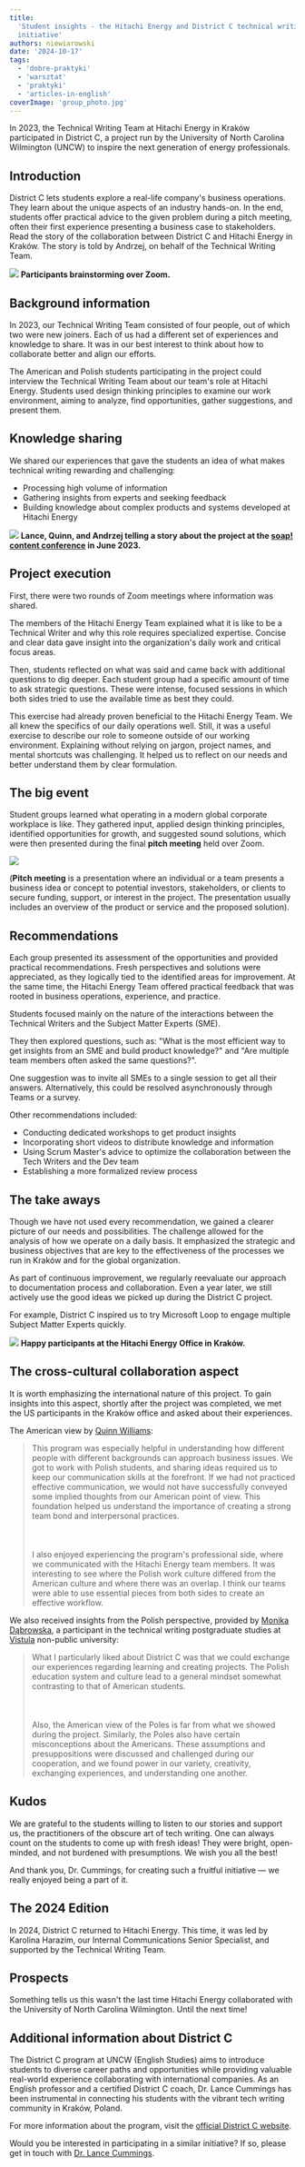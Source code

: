 ```yaml
---
title:
  'Student insights - the Hitachi Energy and District C technical writing
  initiative'
authors: niewiarowski
date: '2024-10-17'
tags:
  - 'dobre-praktyki'
  - 'warsztat'
  - 'praktyki'
  - 'articles-in-english'
coverImage: 'group_photo.jpg'
---
```


In 2023, the Technical Writing Team at Hitachi Energy in Kraków participated in
District C, a project run by the University of North Carolina Wilmington (UNCW)
to inspire the next generation of energy professionals.

<!--truncate-->

## Introduction

District C lets students explore a real-life company's business operations. They
learn about the unique aspects of an industry hands-on. In the end, students
offer practical advice to the given problem during a pitch meeting, often their
first experience presenting a business case to stakeholders. Read the story of
the collaboration between District C and Hitachi Energy in Kraków. The story is
told by Andrzej, on behalf of the Technical Writing Team.

![](images/students.png) **Participants brainstorming over Zoom.**

## Background information

In 2023, our Technical Writing Team consisted of four people, out of which two
were new joiners. Each of us had a different set of experiences and knowledge to
share. It was in our best interest to think about how to collaborate better and
align our efforts.

The American and Polish students participating in the project could interview
the Technical Writing Team about our team's role at Hitachi Energy. Students
used design thinking principles to examine our work environment, aiming to
analyze, find opportunities, gather suggestions, and present them.

## Knowledge sharing

We shared our experiences that gave the students an idea of what makes technical
writing rewarding and challenging:

- Processing high volume of information
- Gathering insights from experts and seeking feedback
- Building knowledge about complex products and systems developed at Hitachi
  Energy

![](images/soap_box.jpg) **Lance, Quinn, and Andrzej telling a story about the
project at the
[soap! content conference](https://www.linkedin.com/company/soap-techcomm/posts/?feedView=all)
in June 2023.**

## Project execution

First, there were two rounds of Zoom meetings where information was shared.

The members of the Hitachi Energy Team explained what it is like to be a
Technical Writer and why this role requires specialized expertise. Concise and
clear data gave insight into the organization's daily work and critical focus
areas.

Then, students reflected on what was said and came back with additional
questions to dig deeper. Each student group had a specific amount of time to ask
strategic questions. These were intense, focused sessions in which both sides
tried to use the available time as best they could.

This exercise had already proven beneficial to the Hitachi Energy Team. We all
knew the specifics of our daily operations well. Still, it was a useful exercise
to describe our role to someone outside of our working environment. Explaining
without relying on jargon, project names, and mental shortcuts was challenging.
It helped us to reflect on our needs and better understand them by clear
formulation.

## The big event

Student groups learned what operating in a modern global corporate workplace is
like. They gathered input, applied design thinking principles, identified
opportunities for growth, and suggested sound solutions, which were then
presented during the final **pitch meeting** held over Zoom.

![](images/hitachi_crew.png)

(**Pitch meeting** is a presentation where an individual or a team presents a
business idea or concept to potential investors, stakeholders, or clients to
secure funding, support, or interest in the project. The presentation usually
includes an overview of the product or service and the proposed solution).

## Recommendations

Each group presented its assessment of the opportunities and provided practical
recommendations. Fresh perspectives and solutions were appreciated, as they
logically tied to the identified areas for improvement. At the same time, the
Hitachi Energy Team offered practical feedback that was rooted in business
operations, experience, and practice.

Students focused mainly on the nature of the interactions between the Technical
Writers and the Subject Matter Experts (SME).

They then explored questions, such as: "What is the most efficient way to get
insights from an SME and build product knowledge?" and "Are multiple team
members often asked the same questions?".

One suggestion was to invite all SMEs to a single session to get all their
answers. Alternatively, this could be resolved asynchronously through Teams or a
survey.

Other recommendations included:

- Conducting dedicated workshops to get product insights
- Incorporating short videos to distribute knowledge and information
- Using Scrum Master's advice to optimize the collaboration between the Tech
  Writers and the Dev team
- Establishing a more formalized review process

## The take aways

Though we have not used every recommendation, we gained a clearer picture of our
needs and possibilities. The challenge allowed for the analysis of how we
operate on a daily basis. It emphasized the strategic and business objectives
that are key to the effectiveness of the processes we run in Kraków and for the
global organization.

As part of continuous improvement, we regularly reevaluate our approach to
documentation process and collaboration. Even a year later, we still actively
use the good ideas we picked up during the District C project.

For example, District C inspired us to try Microsoft Loop to engage multiple
Subject Matter Experts quickly.

![](images/group_photo.jpg) **Happy participants at the Hitachi Energy Office in
Kraków.**

## The cross-cultural collaboration aspect

It is worth emphasizing the international nature of this project. To gain
insights into this aspect, shortly after the project was completed, we met the
US participants in the Kraków office and asked about their experiences.

The American view by
[Quinn Williams](https://www.linkedin.com/in/quinn-williams-/):

> This program was especially helpful in understanding how different people with
> different backgrounds can approach business issues. We got to work with Polish
> students, and sharing ideas required us to keep our communication skills at
> the forefront. If we had not practiced effective communication, we would not
> have successfully conveyed some implied thoughts from our American point of
> view. This foundation helped us understand the importance of creating a strong
> team bond and interpersonal practices.<br></br><br></br> I also enjoyed
> experiencing the program's professional side, where we communicated with the
> Hitachi Energy team members. It was interesting to see where the Polish work
> culture differed from the American culture and where there was an overlap. I
> think our teams were able to use essential pieces from both sides to create an
> effective workflow.

We also received insights from the Polish perspective, provided by
[Monika Dąbrowska](https://www.linkedin.com/in/monika-dabrowska1/), a
participant in the technical writing postgraduate studies at
[Vistula](https://vistula.edu.pl/kierunki-studiow/komunikacja-techniczna)
non-public university:

> What I particularly liked about District C was that we could exchange our
> experiences regarding learning and creating projects. The Polish education
> system and culture lead to a general mindset somewhat contrasting to that of
> American students.<br></br><br></br> Also, the American view of the Poles is
> far from what we showed during the project. Similarly, the Poles also have
> certain misconceptions about the Americans. These assumptions and
> presuppositions were discussed and challenged during our cooperation, and we
> found power in our variety, creativity, exchanging experiences, and
> understanding one another.

## Kudos

We are grateful to the students willing to listen to our stories and support us,
the practitioners of the obscure art of tech writing. One can always count on
the students to come up with fresh ideas! They were bright, open-minded, and not
burdened with presumptions. We wish you all the best!

And thank you, Dr. Cummings, for creating such a fruitful initiative — we really
enjoyed being a part of it.

## The 2024 Edition

In 2024, District C returned to Hitachi Energy. This time, it was led by
Karolina Harazim, our Internal Communications Senior Specialist, and supported
by the Technical Writing Team.

## Prospects

Something tells us this wasn't the last time Hitachi Energy collaborated with
the University of North Carolina Wilmington. Until the next time!

## Additional information about District C

The District C program at UNCW (English Studies) aims to introduce students to
diverse career paths and opportunities while providing valuable real-world
experience collaborating with international companies. As an English professor
and a certified District C coach, Dr. Lance Cummings has been instrumental in
connecting his students with the vibrant tech writing community in Kraków,
Poland.

For more information about the program, visit the
[official District C website](https://www.districtc.co/).

Would you be interested in participating in a similar initiative? If so, please
get in touch with
[Dr. Lance Cummings](https://www.linkedin.com/in/lance-cummings-phd/).
